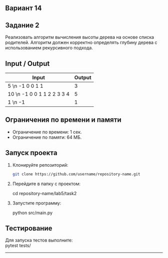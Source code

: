 ## Вариант 14

## Задание 2
Реализовать алгоритм вычисления высоты дерева на основе списка родителей. Алгоритм должен корректно определять глубину дерева с использованием рекурсивного подхода.

## Input / Output

| Input                    | Output |
|---------------------------|--------|
| 5 \n -1 0 0 1 1          | 3      |
| 10 \n -1 0 0 1 1 2 2 3 3 4 | 5     |
| 1 \n -1                  | 1      |

## Ограничения по времени и памяти

- Ограничение по времени: 1 сек.
- Ограничение по памяти: 64 МБ.

## Запуск проекта

1. Клонируйте репозиторий:  
   ```bash
   git clone https://github.com/username/repository-name.git
   
2. Перейдите в папку с проектом:  
   
   cd repository-name/lab5/task2
   
3. Запустите программу:  
   
   python src/main.py
   

## Тестирование
Для запуска тестов выполните:  
pytest tests/

---